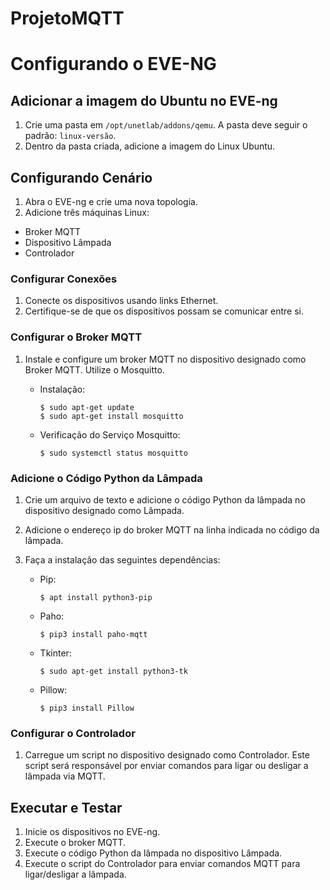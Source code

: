 # ProjetoMQTT

# Configurando o EVE-NG

## Adicionar a imagem do Ubuntu no EVE-ng

1. Crie uma pasta em `/opt/unetlab/addons/qemu`. A pasta deve seguir o padrão: `linux-versão`.
2. Dentro da pasta criada, adicione a imagem do Linux Ubuntu.

## Configurando Cenário

1. Abra o EVE-ng e crie uma nova topologia.
2. Adicione três máquinas Linux:
- Broker MQTT
- Dispositivo Lâmpada
- Controlador

### Configurar Conexões

1. Conecte os dispositivos usando links Ethernet.
2. Certifique-se de que os dispositivos possam se comunicar entre si.

### Configurar o Broker MQTT

1. Instale e configure um broker MQTT no dispositivo designado como Broker MQTT. Utilize o Mosquitto.
   
   - Instalação:
     ```
     $ sudo apt-get update
     $ sudo apt-get install mosquitto
     ```

   - Verificação do Serviço Mosquitto:
     ```
     $ sudo systemctl status mosquitto
     ```

### Adicione o Código Python da Lâmpada

1. Crie um arquivo de texto e adicione o código Python da lâmpada no dispositivo designado como Lâmpada.
2. Adicione o endereço ip do broker MQTT na linha indicada no código da lâmpada. 
3. Faça a instalação das seguintes dependências:

   - Pip:
     ```
     $ apt install python3-pip
     ```

   - Paho:
     ```
     $ pip3 install paho-mqtt
     ```

   - Tkinter:
     ```
     $ sudo apt-get install python3-tk
     ```

   - Pillow:
     ```
     $ pip3 install Pillow
     ```

### Configurar o Controlador

1. Carregue um script no dispositivo designado como Controlador. Este script será responsável por enviar comandos para ligar ou desligar a lâmpada via MQTT.

## Executar e Testar

1. Inicie os dispositivos no EVE-ng.
2. Execute o broker MQTT.
3. Execute o código Python da lâmpada no dispositivo Lâmpada.
4. Execute o script do Controlador para enviar comandos MQTT para ligar/desligar a lâmpada.

